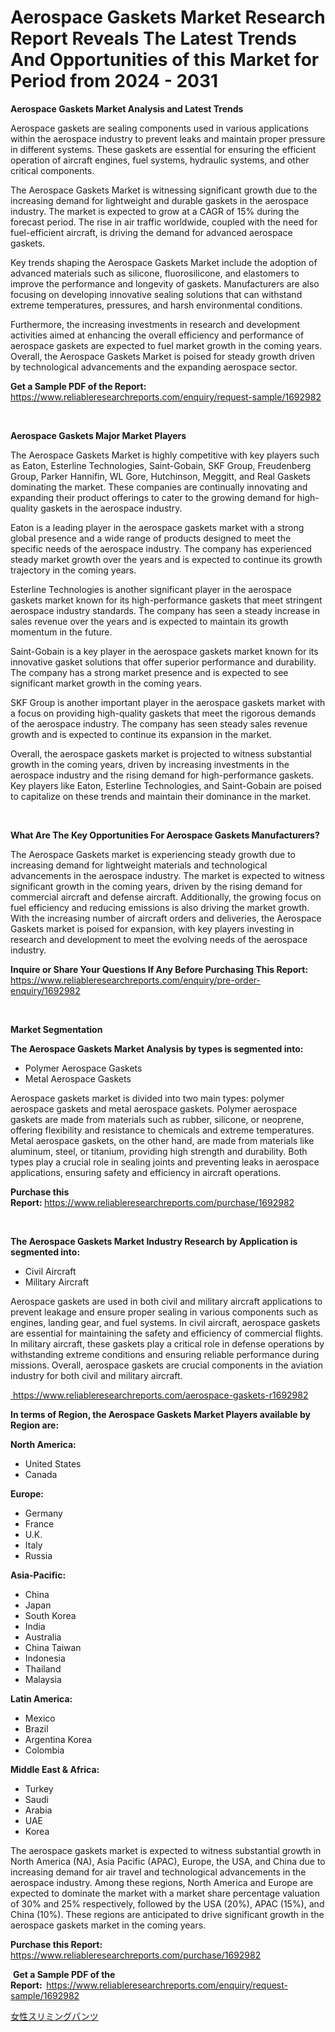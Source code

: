 <p><h1>Aerospace Gaskets Market Research Report Reveals The Latest Trends And Opportunities of this Market for Period from 2024 - 2031</h1></p><p><strong>Aerospace Gaskets Market Analysis and Latest Trends</strong></p>
<p><p>Aerospace gaskets are sealing components used in various applications within the aerospace industry to prevent leaks and maintain proper pressure in different systems. These gaskets are essential for ensuring the efficient operation of aircraft engines, fuel systems, hydraulic systems, and other critical components.</p><p>The Aerospace Gaskets Market is witnessing significant growth due to the increasing demand for lightweight and durable gaskets in the aerospace industry. The market is expected to grow at a CAGR of 15% during the forecast period. The rise in air traffic worldwide, coupled with the need for fuel-efficient aircraft, is driving the demand for advanced aerospace gaskets.</p><p>Key trends shaping the Aerospace Gaskets Market include the adoption of advanced materials such as silicone, fluorosilicone, and elastomers to improve the performance and longevity of gaskets. Manufacturers are also focusing on developing innovative sealing solutions that can withstand extreme temperatures, pressures, and harsh environmental conditions.</p><p>Furthermore, the increasing investments in research and development activities aimed at enhancing the overall efficiency and performance of aerospace gaskets are expected to fuel market growth in the coming years. Overall, the Aerospace Gaskets Market is poised for steady growth driven by technological advancements and the expanding aerospace sector.</p></p>
<p><strong>Get a Sample PDF of the Report:&nbsp;</strong> <a href="https://www.reliableresearchreports.com/enquiry/request-sample/1692982">https://www.reliableresearchreports.com/enquiry/request-sample/1692982</a></p>
<p>&nbsp;</p>
<p><strong>Aerospace Gaskets Major Market Players</strong></p>
<p><p>The Aerospace Gaskets Market is highly competitive with key players such as Eaton, Esterline Technologies, Saint-Gobain, SKF Group, Freudenberg Group, Parker Hannifin, WL Gore, Hutchinson, Meggitt, and Real Gaskets dominating the market. These companies are continually innovating and expanding their product offerings to cater to the growing demand for high-quality gaskets in the aerospace industry.</p><p>Eaton is a leading player in the aerospace gaskets market with a strong global presence and a wide range of products designed to meet the specific needs of the aerospace industry. The company has experienced steady market growth over the years and is expected to continue its growth trajectory in the coming years.</p><p>Esterline Technologies is another significant player in the aerospace gaskets market known for its high-performance gaskets that meet stringent aerospace industry standards. The company has seen a steady increase in sales revenue over the years and is expected to maintain its growth momentum in the future.</p><p>Saint-Gobain is a key player in the aerospace gaskets market known for its innovative gasket solutions that offer superior performance and durability. The company has a strong market presence and is expected to see significant market growth in the coming years.</p><p>SKF Group is another important player in the aerospace gaskets market with a focus on providing high-quality gaskets that meet the rigorous demands of the aerospace industry. The company has seen steady sales revenue growth and is expected to continue its expansion in the market.</p><p>Overall, the aerospace gaskets market is projected to witness substantial growth in the coming years, driven by increasing investments in the aerospace industry and the rising demand for high-performance gaskets. Key players like Eaton, Esterline Technologies, and Saint-Gobain are poised to capitalize on these trends and maintain their dominance in the market.</p></p>
<p>&nbsp;</p>
<p><strong>What Are The Key Opportunities For Aerospace Gaskets Manufacturers?</strong></p>
<p><p>The Aerospace Gaskets market is experiencing steady growth due to increasing demand for lightweight materials and technological advancements in the aerospace industry. The market is expected to witness significant growth in the coming years, driven by the rising demand for commercial aircraft and defense aircraft. Additionally, the growing focus on fuel efficiency and reducing emissions is also driving the market growth. With the increasing number of aircraft orders and deliveries, the Aerospace Gaskets market is poised for expansion, with key players investing in research and development to meet the evolving needs of the aerospace industry.</p></p>
<p><strong>Inquire or Share Your Questions If Any Before Purchasing This Report:</strong> <a href="https://www.reliableresearchreports.com/enquiry/pre-order-enquiry/1692982">https://www.reliableresearchreports.com/enquiry/pre-order-enquiry/1692982</a></p>
<p>&nbsp;</p>
<p><strong>Market Segmentation</strong></p>
<p><strong>The Aerospace Gaskets Market Analysis by types is segmented into:</strong></p>
<p><ul><li>Polymer Aerospace Gaskets</li><li>Metal Aerospace Gaskets</li></ul></p>
<p><p>Aerospace gaskets market is divided into two main types: polymer aerospace gaskets and metal aerospace gaskets. Polymer aerospace gaskets are made from materials such as rubber, silicone, or neoprene, offering flexibility and resistance to chemicals and extreme temperatures. Metal aerospace gaskets, on the other hand, are made from materials like aluminum, steel, or titanium, providing high strength and durability. Both types play a crucial role in sealing joints and preventing leaks in aerospace applications, ensuring safety and efficiency in aircraft operations.</p></p>
<p><strong>Purchase this Report:&nbsp;</strong><a href="https://www.reliableresearchreports.com/purchase/1692982">https://www.reliableresearchreports.com/purchase/1692982</a></p>
<p>&nbsp;</p>
<p><strong>The Aerospace Gaskets Market Industry Research by Application is segmented into:</strong></p>
<p><ul><li>Civil Aircraft</li><li>Military Aircraft</li></ul></p>
<p><p>Aerospace gaskets are used in both civil and military aircraft applications to prevent leakage and ensure proper sealing in various components such as engines, landing gear, and fuel systems. In civil aircraft, aerospace gaskets are essential for maintaining the safety and efficiency of commercial flights. In military aircraft, these gaskets play a critical role in defense operations by withstanding extreme conditions and ensuring reliable performance during missions. Overall, aerospace gaskets are crucial components in the aviation industry for both civil and military aircraft.</p></p>
<p><a href="https://www.reliableresearchreports.com/aerospace-gaskets-r1692982">&nbsp;https://www.reliableresearchreports.com/aerospace-gaskets-r1692982</a></p>
<p><strong>In terms of Region, the Aerospace Gaskets Market Players available by Region are:</strong></p>
<p>
    <p> <strong> North America: </strong>
        <ul>
            <li>United States</li>
            <li>Canada</li>
        </ul>
        </p> 
    <p> <strong> Europe: </strong>
        <ul>
            <li>Germany</li>
            <li>France</li>
            <li>U.K.</li>
            <li>Italy</li>
            <li>Russia</li>
        </ul>
        </p> 
    <p> <strong> Asia-Pacific: </strong>
        <ul>
            <li>China</li>
            <li>Japan</li>
            <li>South Korea</li>
            <li>India</li>
            <li>Australia</li>
            <li>China Taiwan</li>
            <li>Indonesia</li>
            <li>Thailand</li>
            <li>Malaysia</li>
        </ul>
        </p> 
    <p> <strong> Latin America: </strong>
        <ul>
            <li>Mexico</li>
            <li>Brazil</li>
            <li>Argentina Korea</li>
            <li>Colombia</li>
        </ul>
        </p> 
    <p> <strong> Middle East & Africa: </strong>
        <ul>
            <li>Turkey</li>
            <li>Saudi</li>
            <li>Arabia</li>
            <li>UAE</li>
            <li>Korea</li>
        </ul>
    </p>
    </p>
<p><p>The aerospace gaskets market is expected to witness substantial growth in North America (NA), Asia Pacific (APAC), Europe, the USA, and China due to increasing demand for air travel and technological advancements in the aerospace industry. Among these regions, North America and Europe are expected to dominate the market with a market share percentage valuation of 30% and 25% respectively, followed by the USA (20%), APAC (15%), and China (10%). These regions are anticipated to drive significant growth in the aerospace gaskets market in the coming years.</p></p>
<p><strong>Purchase this Report: </strong><a href="https://www.reliableresearchreports.com/purchase/1692982">https://www.reliableresearchreports.com/purchase/1692982</a></p>
<p>&nbsp;<strong>Get a Sample PDF of the Report:&nbsp;&nbsp;</strong><a href="https://www.reliableresearchreports.com/enquiry/request-sample/1692982">https://www.reliableresearchreports.com/enquiry/request-sample/1692982</a></p>
<p><strong></strong></p>
<p><p><a href="https://github.com/oqxogxyvqe90775/Market-Research-Report-List-1/blob/main/504471922516.md">女性スリミングパンツ</a></p></p>